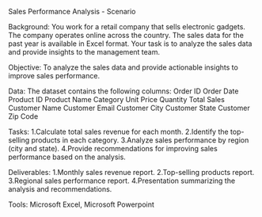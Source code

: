 Sales Performance Analysis - Scenario

Background:
    You work for a retail company that sells electronic gadgets. The company operates online across the country. The sales data for the past year is available in Excel format. Your task is to analyze the sales data and provide insights to the management team.

Objective:
    To analyze the sales data and provide actionable insights to improve sales performance.

Data:
    The dataset contains the following columns:
        Order ID
        Order Date
        Product ID
        Product Name
        Category
        Unit Price
        Quantity
        Total Sales
        Customer Name
        Customer Email
        Customer City
        Customer State
        Customer Zip Code


Tasks:
    1.Calculate total sales revenue for each month.
    2.Identify the top-selling products in each category.
    3.Analyze sales performance by region (city and state).
    4.Provide recommendations for improving sales performance based on the analysis.


Deliverables:
    1.Monthly sales revenue report.
    2.Top-selling products report.
    3.Regional sales performance report.
    4.Presentation summarizing the analysis and recommendations.


Tools:
    Microsoft Excel, Microsoft Powerpoint
